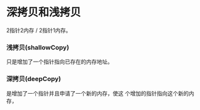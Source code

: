 # 深拷贝和浅拷贝

2指针2内存 / 2指针1内存。

### 浅拷贝(shallowCopy)

只是增加了一个指针指向已存在的内存地址。


### 深拷贝(deepCopy)

是增加了一个指针并且申请了一个新的内存，使这 个增加的指针指向这个新的内存，